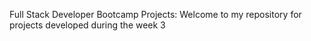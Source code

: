 Full Stack Developer Bootcamp Projects: Welcome to my repository for projects developed during the week 3
